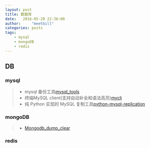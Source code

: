 ```yaml
---
layout: post
title: 数据库
date:   2016-05-28 22:36:00
author:     "meetbill"
categories: posts
tags:
    - mysql
    - mongoDB
    - redis
---
```


## DB

### mysql

> * mysql 备份工具[mysql_tools](https://github.com/BillWang139967/mysql_tools)
> * 终端MySQL client(支持自动补全和语法高亮)[mycli](https://github.com/BillWang139967/mycli.git)
> * 纯 Python 实现的 MySQL 复制工具[python-mysql-replication](https://github.com/BillWang139967/python-mysql-replication)

### mongoDB
> * [Mongodb_dump_clear](https://github.com/BillWang139967/BillWang139967.github.io/blob/master/doc/mongodb/Mongodb_dump_clear.md)

### redis

